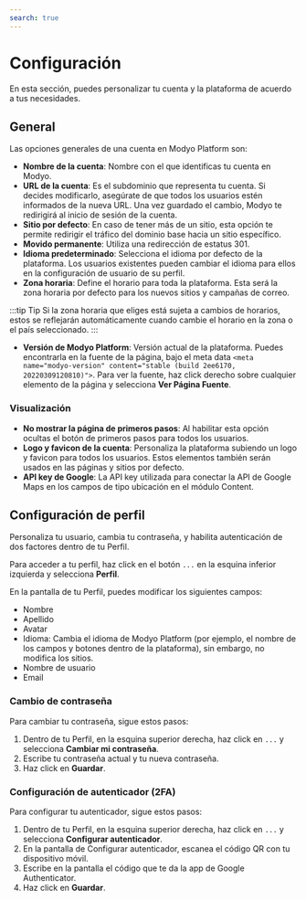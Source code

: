 ```yaml
---
search: true
---
```


# Configuración

En esta sección, puedes personalizar tu cuenta y la plataforma de acuerdo a tus necesidades.

## General

Las opciones generales de una cuenta en Modyo Platform son:

- **Nombre de la cuenta**: Nombre con el que identificas tu cuenta en Modyo.
- **URL de la cuenta**: Es el subdominio que representa tu cuenta. Si decides modificarlo, asegúrate de que todos los usuarios estén informados de la nueva URL. Una vez guardado el cambio, Modyo te redirigirá al inicio de sesión de la cuenta.
- **Sitio por defecto**: En caso de tener más de un sitio, esta opción te permite redirigir el tráfico del dominio base hacia un sitio específico.
- **Movido permanente**: Utiliza una redirección de estatus 301.
- **Idioma predeterminado**: Selecciona el idioma por defecto de la plataforma. Los usuarios existentes pueden cambiar el idioma para ellos en la configuración de usuario de su perfil.
- **Zona horaria**: Define el horario para toda la plataforma. Esta será la zona horaria por defecto para los nuevos sitios y campañas de correo.

:::tip Tip
Si la zona horaria que eliges está sujeta a cambios de horarios, estos se reflejarán automáticamente cuando cambie el horario en la zona o el país seleccionado.
:::

- **Versión de Modyo Platform**: Versión actual de la plataforma. Puedes encontrarla en la fuente de la página, bajo el meta data `<meta name="modyo-version" content="stable (build 2ee6170, 20220309120810)">`. Para ver la fuente, haz click derecho sobre cualquier elemento de la página y selecciona **Ver Página Fuente**.

### Visualización

- **No mostrar la página de primeros pasos**: Al habilitar esta opción ocultas el botón de primeros pasos para todos los usuarios.
- **Logo y favicon de la cuenta**: Personaliza la plataforma subiendo un logo y favicon para todos los usuarios. Estos elementos también serán usados en las páginas y sitios por defecto.
- **API key de Google**: La API key utilizada para conectar la API de Google Maps en los campos de tipo ubicación en el módulo Content.

## Configuración de perfil

Personaliza tu usuario, cambia tu contraseña, y habilita autenticación de dos factores dentro de tu Perfil.

Para acceder a tu perfil, haz click en el botón `...` en la esquina inferior izquierda y selecciona **Perfil**.

En la pantalla de tu Perfil, puedes modificar los siguientes campos:
  - Nombre
  - Apellido
  - Avatar
  - Idioma: Cambia el idioma de Modyo Platform (por ejemplo, el nombre de los campos y botones dentro de la plataforma), sin embargo, no modifica los sitios.
  - Nombre de usuario
  - Email

### Cambio de contraseña

Para cambiar tu contraseña, sigue estos pasos:

1. Dentro de tu Perfil, en la esquina superior derecha, haz click en `...` y selecciona **Cambiar mi contraseña**.
1. Escribe tu contraseña actual y tu nueva contraseña.
1. Haz click en **Guardar**.

### Configuración de autenticador (2FA)

Para configurar tu autenticador, sigue estos pasos:

1. Dentro de tu Perfil, en la esquina superior derecha, haz click en `...` y selecciona **Configurar autenticador**.
1. En la pantalla de Configurar autenticador, escanea el código QR con tu dispositivo móvil.
1. Escribe en la pantalla el código que te da la app de Google Authenticator.
1. Haz click en **Guardar**.